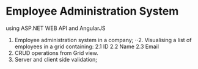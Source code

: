 # Employee Administration System
using ASP.NET WEB API and AngularJS
1.	Employee administration system in a company;
⋅⋅2. Visualising a list of employees in a grid containing:
2.1	ID
2.2	Name
2.3	Email
3.	CRUD operations from Grid view.
4.	Server and client side validation;
